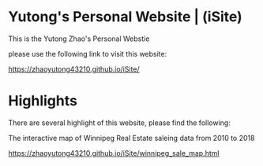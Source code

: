 # Yutong's Personal Website | (iSite)

This is the Yutong Zhao's Personal Webstie

please use the following link to visit this website:

https://zhaoyutong43210.github.io/iSite/

# Highlights
There are several highlight of this website, please find the following: 

The interactive map of Winnipeg Real Estate saleing data from 2010 to 2018

https://zhaoyutong43210.github.io/iSite/winnipeg_sale_map.html

